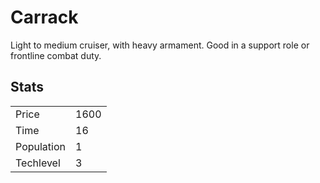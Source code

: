 # Carrack

Light to medium cruiser, with heavy armament. Good in a support role or frontline combat duty.

## Stats

<table>
    <tr>
        <td>Price</td>
        <td>1600</td>
    </tr>
    <tr>
        <td>Time</td>
        <td>16</td>
    </tr>
    <tr>
        <td>Population</td>
        <td>1</td>
    </tr>
    <tr>
        <td>Techlevel</td>
        <td>3</td>
    </tr>
</table>
